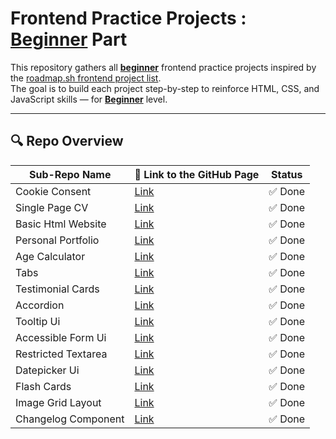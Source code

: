 # Frontend Practice Projects : **<u>Beginner</u>** Part

This repository gathers all **<u>beginner</u>** frontend practice projects inspired by the [roadmap.sh frontend project list](https://roadmap.sh/frontend/projects).  
The goal is to build each project step-by-step to reinforce HTML, CSS, and JavaScript skills — for **<u>Beginner</u>** level.

---

## 🔍 Repo Overview
<!-- START REPO OVERVIEW -->
| Sub-Repo Name | 🔗 Link to the GitHub Page | Status |
|---|---|---|
| Cookie Consent | [Link](https://kizz4.github.io/practice/frontend_practice/beginner_projects/cookie_consent) | ✅ Done |
| Single Page CV | [Link](https://kizz4.github.io/practice/frontend_practice/beginner_projects/single_page_CV) | ✅ Done |
| Basic Html Website | [Link](https://kizz4.github.io/practice/frontend_practice/beginner_projects/basic_html_website) | ✅ Done |
| Personal Portfolio | [Link](https://kizz4.github.io/practice/frontend_practice/beginner_projects/personal_portfolio) | ✅ Done |
| Age Calculator | [Link](https://kizz4.github.io/practice/frontend_practice/beginner_projects/age_calculator) | ✅ Done |
| Tabs | [Link](https://kizz4.github.io/practice/frontend_practice/beginner_projects/tabs) | ✅ Done |
| Testimonial Cards | [Link](https://kizz4.github.io/practice/frontend_practice/beginner_projects/testimonial_cards) | ✅ Done |
| Accordion | [Link](https://kizz4.github.io/practice/frontend_practice/beginner_projects/accordion) | ✅ Done |
| Tooltip Ui | [Link](https://kizz4.github.io/practice/frontend_practice/beginner_projects/tooltip_ui) | ✅ Done |
| Accessible Form Ui | [Link](https://kizz4.github.io/practice/frontend_practice/beginner_projects/accessible_form_ui) | ✅ Done |
| Restricted Textarea | [Link](https://kizz4.github.io/practice/frontend_practice/beginner_projects/restricted_textarea) | ✅ Done |
| Datepicker Ui | [Link](https://kizz4.github.io/practice/frontend_practice/beginner_projects/datepicker_ui) | ✅ Done |
| Flash Cards | [Link](https://kizz4.github.io/practice/frontend_practice/beginner_projects/flash_cards) | ✅ Done |
| Image Grid Layout | [Link](https://kizz4.github.io/practice/frontend_practice/beginner_projects/image_grid_layout) | ✅ Done |
| Changelog Component | [Link](https://kizz4.github.io/practice/frontend_practice/beginner_projects/changelog_component) | ✅ Done |

<!-- END REPO OVERVIEW -->